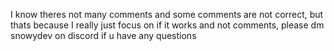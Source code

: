 I know theres not many comments and some comments are not correct, but thats because I really just focus on if it works and not comments, please dm snowydev on discord if u have any questions
